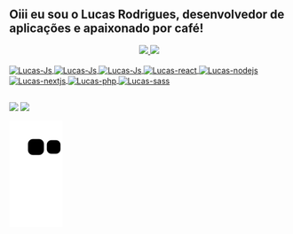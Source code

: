 ## Oiii eu sou o Lucas Rodrigues, desenvolvedor de aplicações e apaixonado por café!

<div align="center">
  <a href="https://github.com/LucasrsRodrigues">
    <img height="180em"
      src="https://github-readme-stats.vercel.app/api?username=LucasrsRodrigues&show_icons=true&theme=dracula&include_all_commits=true&count_private=true" />
    <img height="180em"
      src="https://github-readme-stats.vercel.app/api/top-langs/?username=LucasrsRodrigues&layout=compact&langs_count=7&theme=dracula" />
</div>
<div style="display: inline_block"><br>
  <img align="center" alt="Lucas-Js" height="30" width="40"
    src="https://cdn.jsdelivr.net/gh/devicons/devicon/icons/html5/html5-original.svg">  
  <img align="center" alt="Lucas-Js" height="30" width="40"
    src="https://cdn.jsdelivr.net/gh/devicons/devicon/icons/css3/css3-original.svg">  
  <img align="center" alt="Lucas-Js" height="30" width="40"
    src="https://cdn.jsdelivr.net/gh/devicons/devicon/icons/javascript/javascript-original.svg">  
  <img align="center" alt="Lucas-react" height="30" width="30" src="https://cdn.jsdelivr.net/gh/devicons/devicon/icons/react/react-original.svg" />
  <img align="center" alt="Lucas-nodejs" height="30" width="30" src="https://cdn.jsdelivr.net/gh/devicons/devicon/icons/nodejs/nodejs-original.svg" />
  <img align="center" alt="Lucas-nextjs" height="30" width="30" src="https://cdn.jsdelivr.net/gh/devicons/devicon/icons/nextjs/nextjs-original.svg" />
  <img align="center" alt="Lucas-php" height="30" width="30" src="https://cdn.jsdelivr.net/gh/devicons/devicon/icons/php/php-original.svg" />
  <img align="center" alt="Lucas-sass" height="30" width="30" src="https://cdn.jsdelivr.net/gh/devicons/devicon/icons/sass/sass-original.svg" />                
</div>

##

<div>
  <a href="mailto:lucasrs.rodrigues3@outloook.com"><img
      src="https://img.shields.io/badge/Microsoft_Outlook-0078D4?style=for-the-badge&logo=microsoft-outlook&logoColor=white"
      target="_blank"></a>
  <a href="https://www.linkedin.com/in/lucasrsrodrigues/" target="_blank"><img
      src="https://img.shields.io/badge/LinkedIn-0077B5?style=for-the-badge&logo=linkedin&logoColor=white"
      target="_blank"></a>

  ![Snake animation](https://github.com/rafaballerini/rafaballerini/blob/output/github-contribution-grid-snake.svg)

</div>
